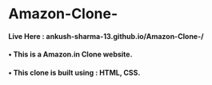 # Amazon-Clone-
<h4>Live Here : ankush-sharma-13.github.io/Amazon-Clone-/</h4>
<h4>• This is a Amazon.in Clone website.</h4>
<h4>• This clone is built using : HTML, CSS. </h4>
 
